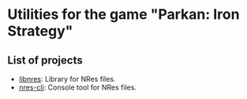 # Utilities for the game "Parkan: Iron Strategy"

## List of projects

- [libnres](libnres): Library for NRes files.
- [nres-cli](nres-cli): Console tool for NRes files.
